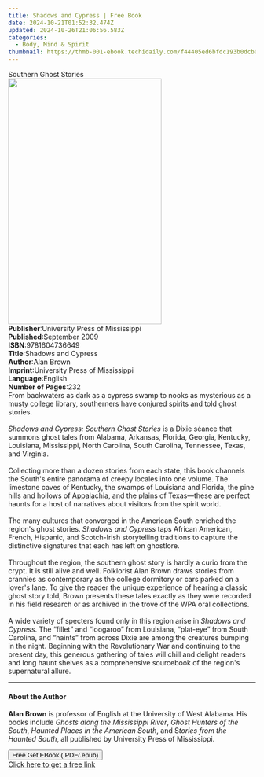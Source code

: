 ```yaml
---
title: Shadows and Cypress | Free Book
date: 2024-10-21T01:52:32.474Z
updated: 2024-10-26T21:06:56.583Z
categories:
  - Body, Mind & Spirit
thumbnail: https://thmb-001-ebook.techidaily.com/f44405ed6bfdc193b0dcb0976a90569694798891a8b73b36f808a8023d555610.jpg
---
```

<main id="book-container">
  <div class="flex flex-col">
    <div class="book-brief flex-1 py-6 px-4 sm:p-6 md:py-10 md:px-8">
      <!-- brief-->
      <div class="book-brief-main">Southern Ghost Stories</div>
    </div>
    <div
      class="book-meta-info flex-1 grid gap-4 col-start-1 col-end-3 row-start-1 sm:mb-6 sm:grid-cols-4 lg:gap-6 lg:col-start-2 lg:row-end-6 lg:row-span-6 lg:mb-0"
    >
      <div
        class="book-meta-info-left place-content-center mt-4 p-4 text-sm leading-6 col-start-2 col-span-2 dark:text-slate-400"
      >
        <img
          class="w-full h-500 object-cover rounded-lg sm:h-255 sm:col-span-2 lg:col-span-full"
          src="https://img-001-ebook.techidaily.com/6e7820c495a140df65903b5e8188df588cce25510b1b653eab6bfcd220c555e4.jpg"
          alt=""
          width="312"
          height="500"
        />
      </div>
      <div
        class="book-meta-info-right mt-2 col-start-1 row-start-2 col-span-3 self-center"
      >
        <!-- meta data  -->
        <div class="flex flex-col px-4 md:px-8">
          <div class="flex-1">
            <strong>Publisher</strong>:<span class="px-2"
              >University Press of Mississippi</span
            >
          </div>
          <div class="flex-1">
            <strong>Published</strong>:<span class="px-2">September 2009</span>
          </div>
          <div class="flex-1">
            <strong>ISBN</strong>:<span class="px-2">9781604736649</span>
          </div>
          <div class="flex-1">
            <strong>Title</strong>:<span class="px-2">Shadows and Cypress</span>
          </div>
          <div class="flex-1">
            <strong>Author</strong>:<span class="px-2">Alan Brown</span>
          </div>
          <div class="flex-1">
            <strong>Imprint</strong>:<span class="px-2"
              >University Press of Mississippi</span
            >
          </div>
          <div class="flex-1">
            <strong>Language</strong>:<span class="px-2">English</span>
          </div>
          <div class="flex-1">
            <strong>Number of Pages</strong>:<span class="px-2">232</span>
          </div>
        </div>
      </div>
    </div>
    <div class="book-description flex-1 py-6 px-4 sm:p-6 md:py-10 md:px-8">
      <div class="book-description-main">
        <div accordion-content="" id="description">
          From backwaters as dark as a cypress swamp to nooks as mysterious as a
          musty college library, southerners have conjured spirits and told
          ghost stories.<br /><br />
          <i>Shadows and Cypress: Southern Ghost Stories</i> is a Dixie séance
          that summons ghost tales from Alabama, Arkansas, Florida, Georgia,
          Kentucky, Louisiana, Mississippi, North Carolina, South Carolina,
          Tennessee, Texas, and Virginia.<br /><br />
          Collecting more than a dozen stories from each state, this book
          channels the South's entire panorama of creepy locales into one
          volume. The limestone caves of Kentucky, the swamps of Louisiana and
          Florida, the pine hills and hollows of Appalachia, and the plains of
          Texas—these are perfect haunts for a host of narratives about visitors
          from the spirit world.<br /><br />
          The many cultures that converged in the American South enriched the
          region's ghost stories. <i>Shadows and Cypress</i> taps African
          American, French, Hispanic, and Scotch-Irish storytelling traditions
          to capture the distinctive signatures that each has left on
          ghostlore.<br /><br />
          Throughout the region, the southern ghost story is hardly a curio from
          the crypt. It is still alive and well. Folklorist Alan Brown draws
          stories from crannies as contemporary as the college dormitory or cars
          parked on a lover's lane. To give the reader the unique experience of
          hearing a classic ghost story told, Brown presents these tales exactly
          as they were recorded in his field research or as archived in the
          trove of the WPA oral collections.<br /><br />
          A wide variety of specters found only in this region arise in
          <i>Shadows and Cypress</i>. The “fillet” and “loogaroo” from
          Louisiana, “plat-eye” from South Carolina, and “haints” from across
          Dixie are among the creatures bumping in the night. Beginning with the
          Revolutionary War and continuing to the present day, this generous
          gathering of tales will chill and delight readers and long haunt
          shelves as a comprehensive sourcebook of the region's supernatural
          allure.
        </div>
        <div class="accordion-fader"></div>
      </div>
    </div>
    <div class="book-excerpts flex-1 py-6 px-4 sm:p-6 md:py-10 md:px-8">
      <!-- excerpts-->
      <div class="book-excerpts-main">
        <hr />
        <h4 class="placeholder placeholder-heading">
          <span>About the Author</span>
        </h4>
        <p>
          <b>Alan Brown</b> is professor of English at the University of West
          Alabama. His books include <i>Ghosts along the Mississippi River</i>,
          <i>Ghost Hunters of the South</i>,
          <i>Haunted Places in the American South</i>, and S<i
            >tories from the Haunted South</i
          >, all published by University Press of Mississippi.
        </p>
      </div>
    </div>
    <div
      class="book-about-author flex-1 py-6 px-4 sm:p-6 md:py-10 md:px-8"
    ></div>
    <div class="book-free-get flex-1 py-6 px-4 sm:p-6 md:py-10 md:px-8">
      <button
        id="btn-free-get"
        class="bg-blue-500 hover:bg-blue-700 text-white font-bold py-2 px-4 rounded"
      >
        Free Get EBook (.PDF/.epub)
      </button>
      <div id="countdown-display" class="px-2 text-lg mt-2"></div>
      <a
        id="free-link"
        class="hidden bg-blue-500 hover:bg-blue-700 text-white font-bold py-2 px-4 rounded"
        href="https://www.ebooks.com/en-us/book/211130477/shadows-and-cypress/alan-brown/"
        target="_blank"
        >Click here to get a free link</a
      >
    </div>
    <script>
      let countdownTime = 0;
      let countdownInterval = null;
      document
        .getElementById('btn-free-get')
        .addEventListener('click', startCountdown);
      function startCountdown() {
        countdownTime = new Date().getTime() + 60000 * 3;
        countdownInterval = setInterval(updateCountdown, 1000);
        document.getElementById('btn-free-get').disabled = true;
        document
          .getElementById('btn-free-get')
          .classList.add('bg-gray-500', 'cursor-not-allowed');
      }
      function updateCountdown() {
        let currentTime = new Date().getTime();
        let timeLeft = countdownTime - currentTime;
        let secondsLeft = Math.floor(timeLeft / 1000);
        document.getElementById('countdown-display').innerHTML =
          `Remaining time: ${secondsLeft} seconds.`;
        if (secondsLeft <= 0) {
          clearInterval(countdownInterval);
          document.getElementById('btn-free-get').classList.add('hidden');
          document.getElementById('free-link').classList.remove('hidden');
          document.getElementById('countdown-display').innerHTML = '';
        }
      }
    </script>
  </div>
</main>

<ins class="adsbygoogle"
      style="display:block"
      data-ad-client="ca-pub-7571918770474297"
      data-ad-slot="8358498916"
      data-ad-format="auto"
      data-full-width-responsive="true"></ins>
    